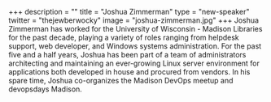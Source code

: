 +++
description = ""
title = "Joshua Zimmerman"
type = "new-speaker"
twitter = "thejewberwocky"
image = "joshua-zimmerman.jpg"
+++
Joshua Zimmerman has worked for the University of Wisconsin - Madison Libraries for the past decade, playing a variety of roles ranging from helpdesk support, web developer, and Windows systems administration. For the past five and a half years, Joshua has been part of a team of administrators architecting and maintaining an ever-growing Linux server environment for applications both developed in house and procured from vendors. In his spare time, Joshua co-organizes the Madison DevOps meetup and devopsdays Madison.